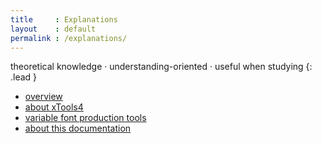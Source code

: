 ```yaml
---
title     : Explanations
layout    : default
permalink : /explanations/
---
```


theoretical knowledge · understanding-oriented · useful when studying
{: .lead }

- [overview](overview)
- [about xTools4](about)
- [variable font production tools](variable-font-production)
- [about this documentation](explanations/about-docs)
